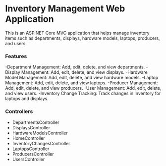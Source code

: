 # Inventory Management Web Application
This is an ASP.NET Core MVC application that helps manage inventory items such as departments, displays, hardware models, laptops, producers, and users. 

### Features
-Department Management: Add, edit, delete, and view departments.
-Display Management: Add, edit, delete, and view displays.
-Hardware Model Management: Add, edit, delete, and view hardware models.
-Laptop Management: Add, edit, delete, and view laptops.
-Producer Management: Add, edit, delete, and view producers.
-User Management: Add, edit, delete, and view users.
-Inventory Change Tracking: Track changes in inventory for laptops and displays.
### Controllers
- DepartmentsController
- DisplaysController
- HardwareModelsController
- HomeController
- InventoryChangesController
- LaptopsController
- ProducersController
- UsersController
